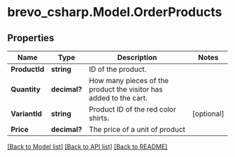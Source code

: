 # brevo_csharp.Model.OrderProducts
## Properties

Name | Type | Description | Notes
------------ | ------------- | ------------- | -------------
**ProductId** | **string** | ID of the product. | 
**Quantity** | **decimal?** | How many pieces of the product the visitor has added to the cart. | 
**VariantId** | **string** | Product ID of the red color shirts. | [optional] 
**Price** | **decimal?** | The price of a unit of product | 

[[Back to Model list]](../README.md#documentation-for-models) [[Back to API list]](../README.md#documentation-for-api-endpoints) [[Back to README]](../README.md)

